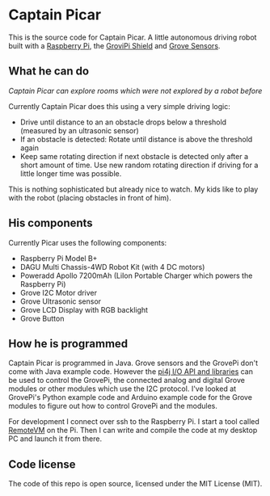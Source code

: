 # Captain Picar

This is the source code for Captain Picar. A little autonomous driving robot built with a [Raspberry Pi][RASPI], the [GroviPi Shield][GROVEPI] and [Grove Sensors][GROVE]. 

[RASPI]: http://www.raspberrypi.org/
[GROVEPI]: http://www.dexterindustries.com/GrovePi/
[GROVE]: http://www.seeedstudio.com/wiki/GROVE_System

## What he can do 

_Captain Picar can explore rooms which were not explored by a robot before_

Currently Captain Picar does this using a very simple driving logic:

* Drive until distance to an an obstacle drops below a threshold (measured by an ultrasonic sensor)
* If an obstacle is detected: Rotate until distance is above the threshold again
* Keep same rotating direction if next obstacle is detected only after a short amount of time. 
Use new random rotating direction if driving for a little longer time was possible.  

This is nothing sophisticated but already nice to watch. My kids like to play with the robot (placing obstacles in front of him). 

## His components
Currently Picar uses the following components:

* Raspberry Pi Model B+
* DAGU Multi Chassis-4WD Robot Kit (with 4 DC motors)
* Poweradd Apollo 7200mAh (LiIon Portable Charger which powers the Raspberry Pi)
* Grove I2C Motor driver
* Grove Ultrasonic sensor
* Grove LCD Display with RGB backlight
* Grove Button

## How he is programmed
Captain Picar is programmed in Java. Grove sensors and the GrovePi don't come with Java example code. However the [pi4j I/O API and libraries][PI4J] can be used to control the GrovePi, the connected analog and digital Grove modules or other modules which use the I2C protocol. I've looked at GrovePi's Python example code and Arduino example code for the Grove modules to figure out how to control GrovePi and the modules. 

For development I connect over ssh to the Raspberry Pi. I start a tool called  [RemoteVM][REMOTEVM] on the Pi. Then I can write and compile the code at my desktop PC and launch it from there.
 
[PI4J]: http://pi4j.com/
[REMOTEVM]: http://remotevm.abstracthorizon.org

## Code license
The code of this repo is open source, licensed under the MIT License (MIT).


 
